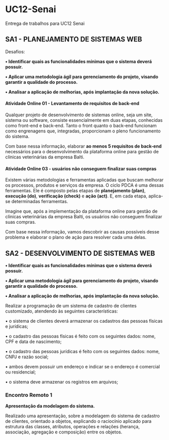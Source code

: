 # UC12-Senai
Entrega de trabalhos para UC12 Senai



## **SA1 - PLANEJAMENTO DE SISTEMAS WEB**

 Desafios:

 **•  Identificar quais as funcionalidades mínimas que o sistema deverá possuir.**

**•  Aplicar uma metodologia ágil para gerenciamento do projeto, visando garantir a qualidade do processo.**

**•  Analisar a aplicação de melhorias, após implantação da nova solução.**



#### Atividade Online 01 - **Levantamento de requisitos de back-end**

Qualquer projeto de desenvolvimento de sistemas online, seja um site, sistema ou software, consiste essencialmente em duas etapas, conhecidas como front-end e back-end. Tanto o front quanto o back-end funcionam como engrenagens que, integradas, proporcionam o pleno funcionamento do sistema.

Com base nessa informação, elaborar **ao menos 5 requisitos de back-end** necessários para o desenvolvimento da plataforma online para gestão de clínicas veterinárias da empresa Balti.



#### Atividade Online 03 - usuários não conseguem finalizar suas compras

Existem várias metodologias e ferramentas aplicadas que buscam melhorar os processos, produtos e serviços da empresa. O ciclo PDCA é uma dessas ferramentas. Ele é composto pelas etapas de **planejamento (plan)**, **execução (do)**, **verificação (check)** e **ação (act)**. E, em cada etapa, aplica-se determinadas ferramentas. 

Imagine que, após a implementação da plataforma online para gestão de clínicas veterinárias da empresa Balti, os usuários não conseguem finalizar suas compras.  

Com base nessa informação, vamos descobrir as causas possíveis desse problema e elaborar o plano de ação para resolver cada uma delas.



## **SA2 - DESENVOLVIMENTO DE SISTEMAS WEB**

**•  Identificar quais as funcionalidades mínimas que o sistema deverá possuir.**

**•  Aplicar uma metodologia ágil para gerenciamento do projeto, visando garantir a qualidade do processo.**

**•  Analisar a aplicação de melhorias, após implantação da nova solução.**

 Realizar a programação de um sistema de cadastro de clientes customizado, atendendo às seguintes características:

 •    o sistema de clientes deverá armazenar os cadastros das pessoas físicas e jurídicas;

•    o cadastro das pessoas físicas é feito com os seguintes dados: nome, CPF e data de nascimento;

•    o cadastro das pessoas jurídicas é feito com os seguintes dados: nome, CNPJ e razão social;

•    ambos devem possuir um endereço e indicar se o endereço é comercial ou residencial;

•    o sistema deve armazenar os registros em arquivos;



### Encontro Remoto 1

**Apresentação da modelagem do sistema.**  

Realizado uma apresentação, sobre a modelagem do sistema de cadastro de clientes, orientado a objetos, explicando o raciocínio aplicado para estrutura das classes, atributos, operações e relações (herança, associação, agregação e composição) entre os objetos.





